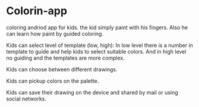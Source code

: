 # Colorin-app
coloring andriod app for kids. the kid simply paint with his fingers. Also he can learn how paint by guided coloring.

Kids can select level of template (low, high): In low level there is a number in template to guide and help kids to select suitable colors. And in high level no guiding and the templates are more complex.

Kids can choose between different drawings.

Kids can pickup colors on the palette.

Kids can save their drawing on the device and shared by mail or using social networks.
